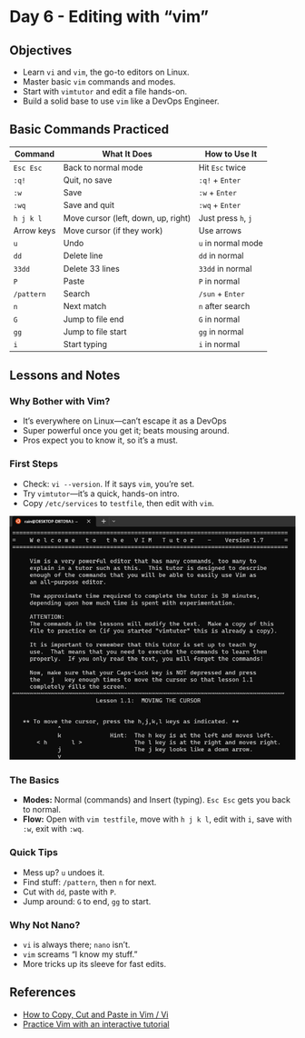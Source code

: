 # Day 6 - Editing with “vim”

## Objectives
- Learn `vi` and `vim`, the go-to editors on Linux.
- Master basic `vim` commands and modes.
- Start with `vimtutor` and edit a file hands-on.
- Build a solid base to use `vim` like a DevOps Engineer.
## Basic Commands Practiced

| Command       | What It Does                            | How to Use It         |
|---------------|-----------------------------------------|-----------------------|
| `Esc Esc`     | Back to normal mode                     | Hit `Esc` twice       |
| `:q!`         | Quit, no save                           | `:q!` + `Enter`       |
| `:w`          | Save                                    | `:w` + `Enter`        |
| `:wq`         | Save and quit                           | `:wq` + `Enter`       |
| `h j k l`     | Move cursor (left, down, up, right)     | Just press `h`, `j`   |
| Arrow keys    | Move cursor (if they work)              | Use arrows            |
| `u`           | Undo                                    | `u` in normal mode    |
| `dd`          | Delete line                             | `dd` in normal        |
| `33dd`        | Delete 33 lines                         | `33dd` in normal      |
| `P`           | Paste                                   | `P` in normal         |
| `/pattern`    | Search                                  | `/sun` + `Enter`      |
| `n`           | Next match                              | `n` after search      |
| `G`           | Jump to file end                        | `G` in normal         |
| `gg`          | Jump to file start                      | `gg` in normal        |
| `i`           | Start typing                            | `i` in normal         |

## Lessons and Notes

### Why Bother with Vim?
- It’s everywhere on Linux—can’t escape it as a DevOps
- Super powerful once you get it; beats mousing around.
- Pros expect you to know it, so it’s a must.
### First Steps
- Check: `vi --version`. If it says `vim`, you’re set.
- Try `vimtutor`—it’s a quick, hands-on intro.
- Copy `/etc/services` to `testfile`, then edit with `vim`.

![Vimtutor](/screenshots/day-6/vimtutor-demo.png)

### The Basics
- **Modes:** Normal (commands) and Insert (typing). `Esc Esc` gets you back to normal.
- **Flow:** Open with `vim testfile`, move with `h j k l`, edit with `i`, save with `:w`, exit with `:wq`.
### Quick Tips
- Mess up? `u` undoes it.
- Find stuff: `/pattern`, then `n` for next.
- Cut with `dd`, paste with `P`.
- Jump around: `G` to end, `gg` to start.
### Why Not Nano?
- `vi` is always there; `nano` isn’t.
- `vim` screams “I know my stuff.”
- More tricks up its sleeve for fast edits.

## References
- [How to Copy, Cut and Paste in Vim / Vi](https://linuxize.com/post/how-to-copy-cut-paste-in-vim/)
- [Practice Vim with an interactive tutorial](https://openvim.com/index.html)